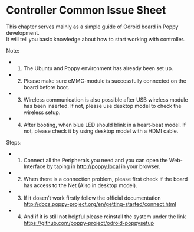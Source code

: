 # Controller Common Issue Sheet
This chapter serves mainly as a simple guide of Odroid board in Poppy development.  
It will tell you basic knowledge about how to start working with controller.

Note:
+ 1.	The Ubuntu and Poppy environment has already been set up.
+ 2.	Please make sure eMMC-module is successfully connected on the board before boot.
+ 3.	Wireless communication is also possible after USB wireless module has been inserted. If not, please use desktop model to check the wireless setup.
+ 4.	After booting, when blue LED should blink in a heart-beat model. If not, please check it by using desktop model with a HDMI cable. 

Steps:
+ 1.	Connect all the Peripherals you need and you can open the Web-Interface by taping in http://poppy.local in your browser.
+ 2. When there is a connection problem, please first check if the board has access to the Net (Also in desktop model).
+ 3. If it dosen't work firstly follow the official documentation http://docs.poppy-project.org/en/getting-started/connect.html 
+ 4. And if it is still not helpful please reinstall the system under the link https://github.com/poppy-project/odroid-poppysetup
